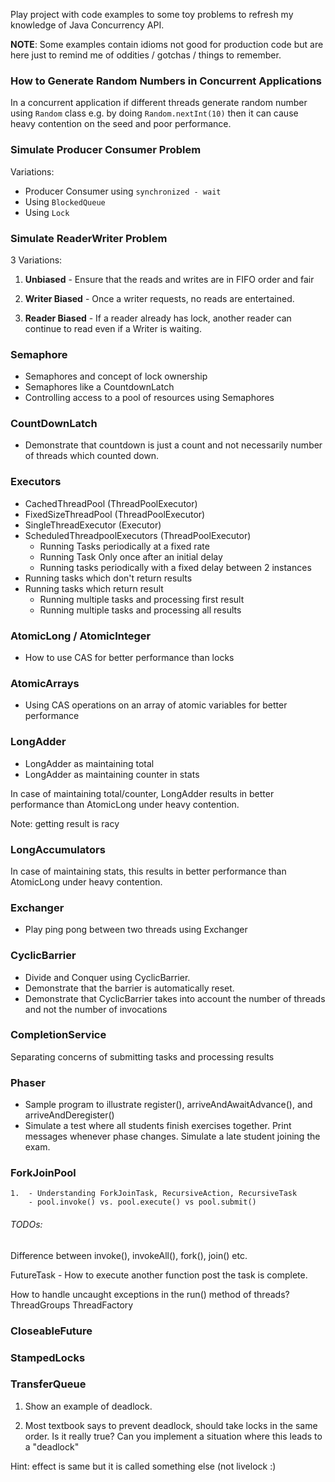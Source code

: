 Play project with code examples to some toy problems
to refresh my knowledge of Java Concurrency API. 

**NOTE**: Some examples contain idioms not good for production code but are 
here just to remind me of oddities / gotchas / things to remember.


### How to Generate Random Numbers in Concurrent Applications

In a concurrent application if different threads generate
random number using ```Random``` class e.g. by doing  ```Random.nextInt(10)```
then it can cause heavy contention on the seed and poor
performance.


### Simulate Producer Consumer Problem

Variations:
  - Producer Consumer using ```synchronized - wait```
  - Using ```BlockedQueue```
  - Using ```Lock```
  

### Simulate ReaderWriter Problem


3 Variations:

1. **Unbiased** - Ensure that the reads and writes are in FIFO order and
fair

2. **Writer Biased** - Once a writer requests, no reads are
entertained.

3. **Reader Biased** - If a reader already has lock, another
reader can continue to read even if a Writer is waiting.



### Semaphore
- Semaphores and concept of lock ownership
- Semaphores like a CountdownLatch
- Controlling access to a pool of resources using Semaphores

### CountDownLatch
- Demonstrate that countdown is just a count and not necessarily number of 
threads which counted down.

### Executors
- CachedThreadPool              (ThreadPoolExecutor)
- FixedSizeThreadPool           (ThreadPoolExecutor)
- SingleThreadExecutor          (Executor)
- ScheduledThreadpoolExecutors  (ThreadPoolExecutor)
    - Running Tasks periodically at a fixed rate
    - Running Task Only once after an initial delay
    - Running tasks periodically with a fixed delay between 2 instances 
- Running tasks which don't return results
- Running tasks which return result
    - Running multiple tasks and processing first result
    - Running multiple tasks and processing all results

### AtomicLong / AtomicInteger
- How to use CAS for better performance than locks

### AtomicArrays
- Using CAS operations on an array of atomic variables for better performance

### LongAdder
- LongAdder as maintaining total
- LongAdder as maintaining counter in stats

In case of maintaining total/counter, LongAdder results in better 
performance than AtomicLong under heavy contention. 

Note: getting result is racy 

### LongAccumulators
In case of maintaining stats, this results in better
performance than AtomicLong under heavy contention.

### Exchanger 
- Play ping pong between two threads using Exchanger

### CyclicBarrier
- Divide and Conquer using CyclicBarrier. 
- Demonstrate that the barrier is automatically reset.
- Demonstrate that CyclicBarrier takes into account the
number of threads and not the number of invocations

### CompletionService
Separating concerns of submitting tasks and processing results


### Phaser
- Sample program to illustrate register(), arriveAndAwaitAdvance(), and arriveAndDeregister() 
- Simulate a test where all students finish exercises together.
Print messages whenever phase changes.
Simulate a late student joining the exam.

### ForkJoinPool 
    1.  - Understanding ForkJoinTask, RecursiveAction, RecursiveTask
        - pool.invoke() vs. pool.execute() vs pool.submit()
    

###### TODOs: 

Difference between invoke(), invokeAll(), fork(), join() etc.

FutureTask - How to execute another function post the task
is complete.


How to handle uncaught exceptions in the run() method of threads?
ThreadGroups
ThreadFactory

### CloseableFuture
### StampedLocks
### TransferQueue

1. Show an example of deadlock.

2. Most textbook says to prevent deadlock, should take 
locks in the same order. Is it really true?
Can you implement a situation where this leads to 
a "deadlock" 

Hint: effect is same but it is called something else (not livelock :)



